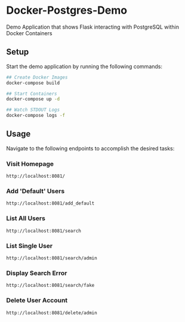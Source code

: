 # Docker-Postgres-Demo

Demo Application that shows Flask interacting with PostgreSQL within Docker Containers


## Setup

Start the demo application by running the following commands:

``` bash
## Create Docker Images
docker-compose build

## Start Containers
docker-compose up -d

## Watch STDOUT Logs
docker-compose logs -f 
```

## Usage

Navigate to the following endpoints to accomplish the desired tasks:

### Visit Homepage

`http://localhost:8081/`


### Add 'Default' Users

`http://localhost:8081/add_default`

### List All Users

`http://localhost:8081/search`

### List Single User

`http://localhost:8081/search/admin`

### Display Search Error

`http://localhost:8081/search/fake`

### Delete User Account

`http://localhost:8081/delete/admin`